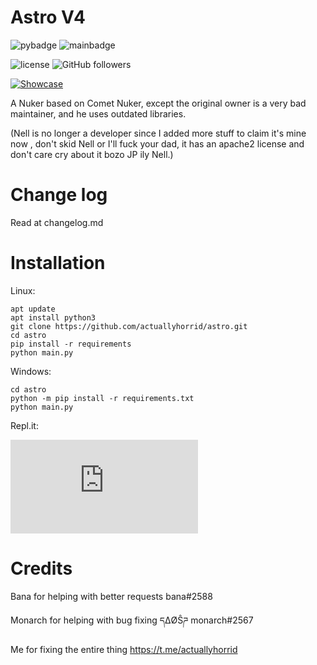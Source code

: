 # Astro V4
![pybadge](https://img.shields.io/badge/made%20in-python-blue)
![mainbadge](https://img.shields.io/badge/maintained-true-green)

![license](https://img.shields.io/badge/license-Apache-blue)
![GitHub followers](https://img.shields.io/github/followers/actuallyhorrid?style=social)

[![Showcase](https://img.shields.io/badge/Video-Showcase-red)](https://youtu.be/gLfO-w7mAq4)

A Nuker based on Comet Nuker, except the original owner is a very bad maintainer, and he uses outdated libraries.

(Nell is no longer a developer since I added more stuff to claim it's mine now , don't skid Nell or I'll fuck your dad, it has an apache2 license and don't care cry about it bozo JP ily Nell.)
# Change log
Read at changelog.md

# Installation
Linux:
```
apt update
apt install python3
git clone https://github.com/actuallyhorrid/astro.git
cd astro
pip install -r requirements
python main.py
```
Windows:
```
cd astro
python -m pip install -r requirements.txt
python main.py
```
Repl.it:

[![Run on Repl.it](https://repl.it/badge/github/plibither8/2048.cpp)](https://repl.it/github/actuallyhorrid/astro)
# Credits
Bana for helping with better requests
bana#2588

Monarch for helping with bug fixing
དΔØŜཌ monarch#2567

Me for fixing the entire thing
https://t.me/actuallyhorrid

